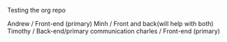 Testing the org repo 

Andrew / Front-end (primary)
Minh / Front and back(will help with both)
Timothy / Back-end/primary communication
charles / Front-end (primary)
